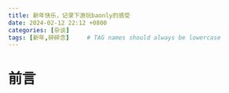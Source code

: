 ```yaml
---
title: 新年快乐，记录下游玩baonly的感受
date: 2024-02-12 22:12 +0800
categories: [杂谈]
tags: [新年,碎碎念]     # TAG names should always be lowercase
---
```


# 前言
